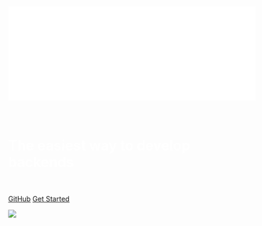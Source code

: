 ![logo](img/logo.png ' :size=50%')

<br/>
<h1 style="color: white; font-weight: bold">The easiest way to develop backends</h1>
<br/>

[GitHub](https://github.com/boostercloud/booster)
[Get Started](#getting-started)




![](https://assets.website-files.com/5d9881636e7b480c4402f1e2/5fe1f42be31a752199dfea74_5e4fcc277fa93b6d5cdca32e_booster-background-video-transcode-poster-00001.jpg)

